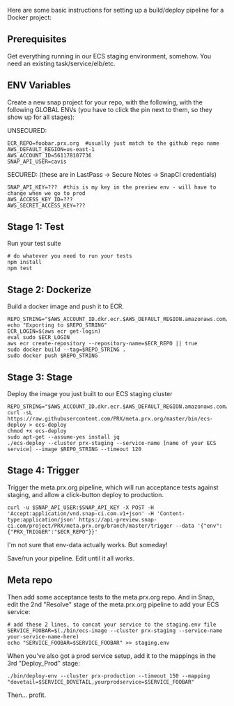 Here are some basic instructions for setting up a build/deploy pipeline for a Docker project:

## Prerequisites

Get everything running in our ECS staging environment, somehow.  You need an existing task/service/elb/etc.

## ENV Variables

Create a new snap project for your repo, with the following, with the following GLOBAL ENVs (you have to click the pin next to them, so they show up for all stages):

UNSECURED:

    ECR_REPO=foobar.prx.org  #usually just match to the github repo name
    AWS_DEFAULT_REGION=us-east-1
    AWS_ACCOUNT_ID=561178107736
    SNAP_API_USER=cavis

SECURED: (these are in LastPass -> Secure Notes -> SnapCI credentials)

    SNAP_API_KEY=???  #this is my key in the preview env - will have to change when we go to prod
    AWS_ACCESS_KEY_ID=???
    AWS_SECRET_ACCESS_KEY=???

## Stage 1: Test

Run your test suite

    # do whatever you need to run your tests
    npm install
    npm test

## Stage 2: Dockerize

Build a docker image and push it to ECR.

    REPO_STRING="$AWS_ACCOUNT_ID.dkr.ecr.$AWS_DEFAULT_REGION.amazonaws.com/$ECR_REPO:$SNAP_BRANCH$SNAP_UPSTREAM_BRANCH.$SNAP_PIPELINE_COUNTER"
    echo "Exporting to $REPO_STRING"
    ECR_LOGIN=$(aws ecr get-login)
    eval sudo $ECR_LOGIN
    aws ecr create-repository --repository-name=$ECR_REPO || true
    sudo docker build --tag=$REPO_STRING .
    sudo docker push $REPO_STRING

## Stage 3: Stage

Deploy the image you just built to our ECS staging cluster

    REPO_STRING="$AWS_ACCOUNT_ID.dkr.ecr.$AWS_DEFAULT_REGION.amazonaws.com/$ECR_REPO:$SNAP_BRANCH$SNAP_UPSTREAM_BRANCH.$SNAP_PIPELINE_COUNTER"
    curl -sL https://raw.githubusercontent.com/PRX/meta.prx.org/master/bin/ecs-deploy > ecs-deploy
    chmod +x ecs-deploy
    sudo apt-get --assume-yes install jq
    ./ecs-deploy --cluster prx-staging --service-name [name of your ECS service] --image $REPO_STRING --timeout 120

## Stage 4: Trigger

Trigger the meta.prx.org pipeline, which will run acceptance tests against staging, and allow a click-button deploy to production.

    curl -u $SNAP_API_USER:$SNAP_API_KEY -X POST -H 'Accept:application/vnd.snap-ci.com.v1+json' -H 'Content-type:application/json' https://api-preview.snap-ci.com/project/PRX/meta.prx.org/branch/master/trigger --data '{"env":{"PRX_TRIGGER":"$ECR_REPO"}}'

I'm not sure that env-data actually works.  But someday!

Save/run your pipeline.  Edit until it all works.

## Meta repo

Then add some acceptance tests to the meta.prx.org repo.  And in Snap, edit the 2nd "Resolve" stage of the meta.prx.org pipeline to add your ECS service:

    # add these 2 lines, to concat your service to the staging.env file
    SERVICE_FOOBAR=$(./bin/ecs-image --cluster prx-staging --service-name your-service-name-here)
    echo "SERVICE_FOOBAR=$SERVICE_FOOBAR" >> staging.env

When you've also got a prod service setup, add it to the mappings in the 3rd "Deploy_Prod" stage:

    ./bin/deploy-env --cluster prx-production --timeout 150 --mapping "dovetail=$SERVICE_DOVETAIL,yourprodservice=$SERVICE_FOOBAR"

Then... profit.